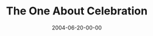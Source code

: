 ---
layout: message
category: message
series: "The One About Coffee"
title: "The One About Celebration"
date: 2004-06-20-00-00
message_id: 166
audio: "http://s3.amazonaws.com/crossroads-media/media/legacy/mp3/TOAC_03_06-20-04_The_One_About_Celebration.mp3"
audio-duration: "39:29"
flag: "N"
---